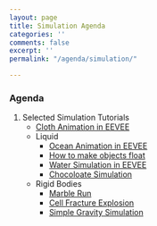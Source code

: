 ```yaml
---
layout: page
title: Simulation Agenda
categories: ''
comments: false
excerpt: ''
permalink: "/agenda/simulation/"

---
```

### Agenda

1. Selected Simulation Tutorials
   * [Cloth Animation in EEVEE](https://www.youtube.com/watch?v=j7TdEzRwgzs)
   * Liquid
     * [Ocean Animation in EEVEE](https://www.youtube.com/watch?v=bEspv3L791M)
     * [How to make objects float](https://www.youtube.com/watch?v=xMDW0lWM130)
     * [Water Simulation in EEVEE](https://www.youtube.com/watch?v=IOtZdysaJEA)
     * [Chocoloate Simulation](https://www.youtube.com/watch?v=pMisxdsfXCg)
   * Rigid Bodies
     * [Marble Run](https://youtu.be/_-JN53Yv45U)
     * [Cell Fracture Explosion](https://www.youtube.com/watch?v=ZG_ZMnKzVTQ)
     * [Simple Gravity Simulation](https://www.youtube.com/watch?v=-4uFt0m5I-U)